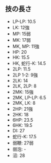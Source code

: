 ## 技の長さ

- LP-LP: 10.5
- LK: 12強
- MP: 15弱
- MK: 17弱
- MK, MP: 11強
- HP: 20
- HK: 15.5
- HK, 蛇行-K: 14.5
- 2LP: 11.5
- 2LP 1-2: 9強
- 2LK: 14
- 2LK, 2LP: 8
- 2MK: 15強
- 2MK, LP-LP: 6.5
- 2MK, LK: 8
- 2HP: 21強
- 2HK: 18
- 6HP: 23.5
- 6HK: 19.5
- DI: 27
- 蛇行-K: 17.5
- 弱鞭: 27弱
- 弱泡: -
- 沼: 28
